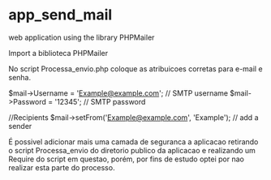 # app_send_mail
web application using the library PHPMailer

Import a biblioteca PHPMailer

No script Processa_envio.php coloque as atribuicoes corretas para e-mail e senha.

 $mail->Username = 'Example@example.com';        // SMTP username
 $mail->Password = '12345';                           // SMTP password
 
 //Recipients
 $mail->setFrom('Example@example.com', 'Example');          // add a sender
 
 É possivel adicionar mais uma camada de seguranca a aplicacao retirando o script Processa_envio do diretorio publico da aplicacao e
 realizando um Require do script em questao, porém, por fins de estudo optei por nao realizar esta parte do processo.
